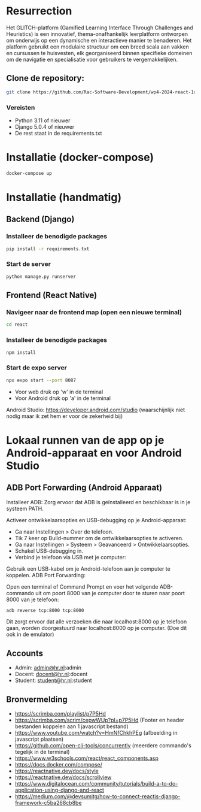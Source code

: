 # Resurrection

Het GLITCH-platform (Gamified Learning Interface Through Challenges and Heuristics) is een innovatief, thema-onafhankelijk leerplatform ontworpen om onderwijs op een dynamische en interactieve manier te benaderen. Het platform gebruikt een modulaire structuur om een breed scala aan vakken en cursussen te huisvesten, elk georganiseerd binnen specifieke domeinen om de navigatie en specialisatie voor gebruikers te vergemakkelijken.


## Clone de repository:
```bash
git clone https://github.com/Rac-Software-Development/wp4-2024-react-1d4-resurrection.git
```

### Vereisten
- Python 3.11 of nieuwer
- Django 5.0.4 of nieuwer
- De rest staat in de requirements.txt

# Installatie (docker-compose)
```bash
docker-compose up
```

# Installatie (handmatig)

## Backend (Django)
### Installeer de benodigde packages
```bash
pip install -r requirements.txt
```
### Start de server
```bash
python manage.py runserver
```

## Frontend (React Native)
### Navigeer naar de frontend map (open een nieuwe terminal)
```bash
cd react
```
### Installeer de benodigde packages
```bash
npm install
```
### Start de expo server
```bash
npx expo start --port 8087
   ```
- Voor web druk op 'w' in de terminal
- Voor Android druk op 'a' in de terminal

Android Studio: https://developer.android.com/studio (waarschijnlijk niet nodig maar ik zet hem er voor de zekerheid bij)

# Lokaal runnen van de app op je Android-apparaat en voor Android Studio

## ADB Port Forwarding (Android Apparaat)
Installeer ADB:
Zorg ervoor dat ADB is geïnstalleerd en beschikbaar is in je systeem PATH.

Activeer ontwikkelaarsopties en USB-debugging op je Android-apparaat:

- Ga naar Instellingen > Over de telefoon.
- Tik 7 keer op Build-nummer om de ontwikkelaarsopties te activeren.
- Ga naar Instellingen > Systeem > Geavanceerd > Ontwikkelaarsopties.
- Schakel USB-debugging in.
- Verbind je telefoon via USB met je computer:

Gebruik een USB-kabel om je Android-telefoon aan je computer te koppelen.
ADB Port Forwarding:

Open een terminal of Command Prompt en voer het volgende ADB-commando uit om poort 8000 van je computer door te sturen naar poort 8000 van je telefoon:

```bash 
adb reverse tcp:8000 tcp:8000
```
Dit zorgt ervoor dat alle verzoeken die naar localhost:8000 op je telefoon gaan, worden doorgestuurd naar localhost:8000 op je computer. (Doe dit ook in de emulator)

## Accounts
- Admin: admin@hr.nl:admin
- Docent: docent@hr.nl:docent
- Student: student@hr.nl:student

## Bronvermelding
- https://scrimba.com/playlist/p7P5Hd
- https://scrimba.com/scrim/cepwWUp?pl=p7P5Hd (Footer en header bestanden koppelen aan 1 javascript bestand)
- https://www.youtube.com/watch?v=HmNfChkhPEg (afbeelding in javascript plaatsen)
- https://github.com/open-cli-tools/concurrently (meerdere commando's tegelijk in de terminal)
- https://www.w3schools.com/react/react_components.asp
- https://docs.docker.com/compose/
- https://reactnative.dev/docs/style
- https://reactnative.dev/docs/scrollview
- https://www.digitalocean.com/community/tutorials/build-a-to-do-application-using-django-and-react
- https://medium.com/@devsumitg/how-to-connect-reactjs-django-framework-c5ba268cb8be
